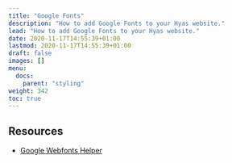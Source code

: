 ```yaml
---
title: "Google Fonts"
description: "How to add Google Fonts to your Hyas website."
lead: "How to add Google Fonts to your Hyas website."
date: 2020-11-17T14:55:39+01:00
lastmod: 2020-11-17T14:55:39+01:00
draft: false
images: []
menu:
  docs:
    parent: "styling"
weight: 342
toc: true
---
```


## Resources

- [Google Webfonts Helper](https://google-webfonts-helper.herokuapp.com/fonts)
